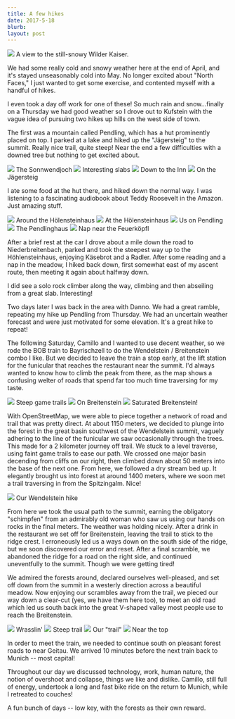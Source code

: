 ```yaml
---
title: A few hikes
date: 2017-5-18
blurb: 
layout: post
---
```


<a href='https://www.flickr.com/photos/55338612@N00/34407977960'>
<img src='https://farm5.static.flickr.com/4219/34407977960_82b814269b_b.jpg'></a>
A view to the still-snowy Wilder Kaiser.

We had some really cold and snowy weather here at the end of April, and it's
stayed unseasonably cold into May. No longer excited about "North Faces," I
just wanted to get some exercise, and contented myself with a handful of hikes.

I even took a day off work for one of these! So much rain and snow...finally
on a Thursday we had good weather so I drove out to Kufstein with the vague
idea of pursuing two hikes up hills on the west side of town.

The first was a mountain called Pendling, which has a hut prominently placed
on top. I parked at a lake and hiked up the "Jägersteig" to the summit.
Really nice trail, quite steep! Near the end a few difficulties with a downed
tree but nothing to get excited about.

<a href='https://www.flickr.com/photos/55338612@N00/33984814083'>
<img src='https://farm5.static.flickr.com/4182/33984814083_2cb1def070_b.jpg'></a>
The Sonnwendjoch


<a href='https://www.flickr.com/photos/55338612@N00/33951184074'>
<img src='https://farm5.static.flickr.com/4267/33951184074_8346f83591_b.jpg'></a>
Interesting slabs



<a href='https://www.flickr.com/photos/55338612@N00/34753827286'>
<img src='https://farm5.static.flickr.com/4178/34753827286_06f49f0efa_b.jpg'></a>
Down to the Inn

<a href='https://www.flickr.com/photos/55338612@N00/33951179744'>
<img src='https://farm5.static.flickr.com/4172/33951179744_9de20e6571_b.jpg'></a>
On the Jägersteig

I ate some food at the hut there, and hiked down the normal way. I was listening
to a fascinating audiobook about Teddy Roosevelt in the Amazon. Just amazing stuff.


<a href='https://www.flickr.com/photos/55338612@N00/34407976250'>
<img src='https://farm5.static.flickr.com/4270/34407976250_dea639daec_b.jpg'></a>
Around the Hölensteinhaus


<a href='https://www.flickr.com/photos/55338612@N00/34407974170'>
<img src='https://farm5.static.flickr.com/4273/34407974170_6d89dac243_b.jpg'></a>
At the Hölensteinhaus

<a href='https://www.flickr.com/photos/55338612@N00/33951202914'>
<img src='https://farm5.static.flickr.com/4270/33951202914_76cc10307c_b.jpg'></a>
Us on Pendling


<a href='https://www.flickr.com/photos/55338612@N00/34753829666'>
<img src='https://farm5.static.flickr.com/4197/34753829666_cac98289f0_b.jpg'></a>
The Pendlinghaus

<a href='https://www.flickr.com/photos/55338612@N00/34753839026'>
<img src='https://farm5.static.flickr.com/4246/34753839026_d10c395716_b.jpg'></a>
Nap near the Feuerköpfl



After a brief rest at the car I drove about a mile down the road to Niederbreitenbach,
parked and took the steepest way up to the Höhlensteinhaus, enjoying Käsebrot and
a Radler. After some reading and a nap in the meadow, I hiked back down, first
somewhat east of my ascent route, then meeting it again about halfway down.

I did see a solo rock climber along the way, climbing and then abseiling from a great
slab. Interesting!

Two days later I was back in the area with Danno. We had a great ramble, repeating
my hike up Pendling from Thursday. We had an uncertain weather forecast and were
just motivated for some elevation. It's a great hike to repeat!

The following Saturday, Camillo and I wanted to use decent weather, so we rode
the BOB train to Bayrischzell to do the Wendelstein / Breitenstein combo I like.
But we decided to leave the train a stop early, at the lift station for the
funicular that reaches the restaurant near the summit. I'd always wanted to know how
to climb the peak from there, as the map shows a confusing welter of roads that spend
far too much time traversing for my taste.



<a href='https://www.flickr.com/photos/55338612@N00/34407982070'>
<img src='https://farm5.static.flickr.com/4193/34407982070_f74d3159dd_b.jpg'></a>
Steep game trails

<a href='https://www.flickr.com/photos/55338612@N00/33951201684'>
<img src='https://farm5.static.flickr.com/4203/33951201684_a1b8b17035_b.jpg'></a>
On Breitenstein



<a href='https://www.flickr.com/photos/55338612@N00/34753842646'>
<img src='https://farm5.static.flickr.com/4271/34753842646_4c3a17beaa_b.jpg'></a>
Saturated Breitenstein!




With OpenStreetMap, we were able to piece together a network of road and trail that was
pretty direct. At about 1150 meters, we decided to plunge into the forest in the
great basin southwest of the Wendelstein summit, vaguely adhering to the line
of the funicular we saw occasionally through the trees. This made for a 2
kilometer journey off trail. We stuck to a level traverse, using faint game trails
to ease our path. We crossed one major basin decending from cliffs on our right,
then climbed down about 50 meters into the base of the next one. From here, we followed
a dry stream bed up. It elegantly brought us into forest at around 1400 meters,
where we soon met a trail traversing in from the Spitzingalm. Nice!

<a href='https://www.flickr.com/photos/55338612@N00/33951203924'>
<img src='https://farm5.static.flickr.com/4158/33951203924_dbb4bd229e_b.jpg'></a>
Our Wendelstein hike

From here we took the usual path to the summit, earning the obligatory "schimpfen"
from an admirably old woman who saw us using our hands on rocks in the final meters.
The weather was holding nicely. After a drink in the restaurant we set off for
Breitenstein, leaving the trail to stick to the ridge crest. I erroneously led
us a ways down on the south side of the ridge, but we soon discovered our error
and reset. After a final scramble, we abandoned the ridge for a road on the right
side, and continued uneventfully to the summit. Though we were getting tired!

We admired the forests around, declared ourselves well-pleased, and set off down
from the summit in a westerly direction across a beautiful meadow. Now enjoying
our scrambles away from the trail, we pieced our way down a clear-cut (yes, we
have them here too), to meet an old road which led us south back into the
great V-shaped valley most people use to reach the Breitenstein.


<a href='https://www.flickr.com/photos/55338612@N00/33951201034'>
<img src='https://farm5.static.flickr.com/4246/33951201034_d502e45143_b.jpg'></a>
Wrasslin'



<a href='https://www.flickr.com/photos/55338612@N00/33984819853'>
<img src='https://farm5.static.flickr.com/4166/33984819853_4d892cf5bc_b.jpg'></a>
Steep trail


<a href='https://www.flickr.com/photos/55338612@N00/33951202274'>
<img src='https://farm5.static.flickr.com/4190/33951202274_8b809abc0b_b.jpg'></a>
Our "trail"


<a href='https://www.flickr.com/photos/55338612@N00/34407984560'>
<img src='https://farm5.static.flickr.com/4247/34407984560_f11aa66531_b.jpg'></a>
Near the top

In order to meet the train, we needed to continue south on pleasant forest roads
to near Geitau. We arrived 10 minutes before the next train back to Munich --
most capital!

Throughout our day we discussed technology, work, human nature, the notion of overshoot
and collapse, things we like and dislike. Camillo, still full of energy, undertook a
long and fast bike ride on the return to Munich, while I retreated to couches!

A fun bunch of days -- low key, with the forests as their own reward.

